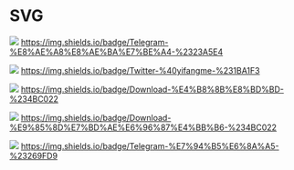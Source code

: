 # SVG 


![](https://img.shields.io/badge/Telegram-%E8%AE%A8%E8%AE%BA%E7%BE%A4-%2323A5E4)  https://img.shields.io/badge/Telegram-%E8%AE%A8%E8%AE%BA%E7%BE%A4-%2323A5E4

![](https://img.shields.io/badge/Twitter-%40yifangme-%231BA1F3) https://img.shields.io/badge/Twitter-%40yifangme-%231BA1F3

![](https://img.shields.io/badge/Download-%E4%B8%8B%E8%BD%BD-%234BC022)   https://img.shields.io/badge/Download-%E4%B8%8B%E8%BD%BD-%234BC022 

![](https://img.shields.io/badge/Download-%E9%85%8D%E7%BD%AE%E6%96%87%E4%BB%B6-%234BC022) https://img.shields.io/badge/Download-%E9%85%8D%E7%BD%AE%E6%96%87%E4%BB%B6-%234BC022

![](https://img.shields.io/badge/Telegram-%E7%94%B5%E6%8A%A5-%23269FD9) https://img.shields.io/badge/Telegram-%E7%94%B5%E6%8A%A5-%23269FD9